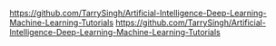 https://github.com/TarrySingh/Artificial-Intelligence-Deep-Learning-Machine-Learning-Tutorials
https://github.com/TarrySingh/Artificial-Intelligence-Deep-Learning-Machine-Learning-Tutorials
